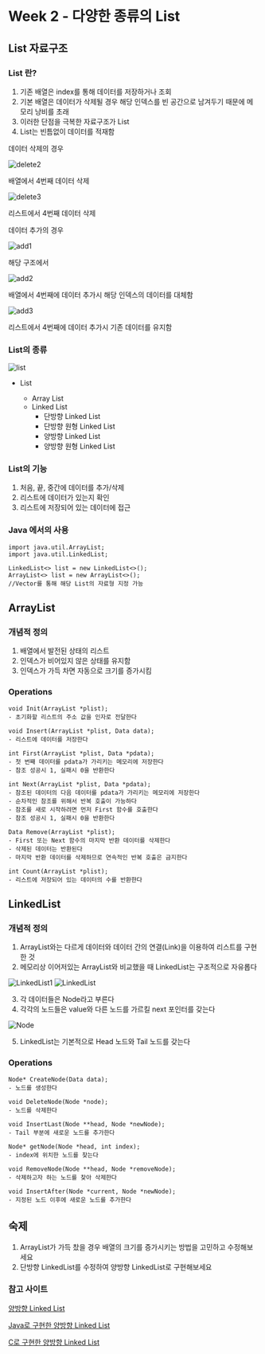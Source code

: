 # Week 2 - 다양한 종류의 List

## List 자료구조

### List 란?

1. 기존 배열은 index를 통해 데이터를 저장하거나 조회
2. 기본 배열은 데이터가 삭제될 경우 해당 인덱스를 빈 공간으로 남겨두기 때문에 메모리 낭비를 초래
3. 이러한 단점을 극복한 자료구조가 List
4. List는 빈틈없이 데이터를 적재함

데이터 삭제의 경우

![delete2](./images/delete2.png)

배열에서 4번째 데이터 삭제

![delete3](./images/delete3.png)

리스트에서 4번째 데이터 삭제

데이터 추가의 경우

![add1](./images/add1.png)

해당 구조에서

![add2](./images/add2.png)

배열에서 4번째에 데이터 추가시 해당 인덱스의 데이터를 대체함

![add3](./images/add3.png)

리스트에서 4번째에 데이터 추가시 기존 데이터를 유지함

### List의 종류

![list](./images/list.png)

- List

  - Array List
  - Linked List
    - 단방향 Linked List
    - 단방향 원형 Linked List
    - 양방향 Linked List
    - 양방향 원형 Linked List

### List의 기능

1. 처음, 끝, 중간에 데이터를 추가/삭제
2. 리스트에 데이터가 있는지 확인
3. 리스트에 저장되어 있는 데이터에 접근

### Java 에서의 사용

```
import java.util.ArrayList;
import java.util.LinkedList;

LinkedList<> list = new LinkedList<>();
ArrayList<> list = new ArrayList<>();
//Vector를 통해 해당 List의 자료형 지정 가능
```

## ArrayList

### 개념적 정의

1. 배열에서 발전된 상태의 리스트
2. 인덱스가 비어있지 않은 상태를 유지함
3. 인덱스가 가득 차면 자동으로 크기를 증가시킴

### Operations

```
void Init(ArrayList *plist);
- 초기화할 리스트의 주소 값을 인자로 전달한다

void Insert(ArrayList *plist, Data data);
- 리스트에 데이터를 저장한다

int First(ArrayList *plist, Data *pdata);
- 첫 번째 데이터를 pdata가 가리키는 메모리에 저장한다
- 참조 성공시 1, 실패시 0을 반환한다

int Next(ArrayList *plist, Data *pdata);
- 참조된 데이터의 다음 데이터를 pdata가 가리키는 메모리에 저장한다
- 순차적인 참조를 위해서 반복 호출이 가능하다
- 참조를 새로 시작하려면 먼저 First 함수를 호출한다
- 참조 성공시 1, 실패시 0을 반환한다

Data Remove(ArrayList *plist);
- First 또는 Next 함수의 마지막 반환 데이터를 삭제한다
- 삭제된 데이터는 반환된다
- 마지막 반환 데이터를 삭제하므로 연속적인 반복 호출은 금지한다

int Count(ArrayList *plist);
- 리스트에 저장되어 있는 데이터의 수를 반환한다
```

## LinkedList

### 개념적 정의

1. ArrayList와는 다르게 데이터와 데이터 간의 연결(Link)을 이용하여 리스트를 구현한 것
2. 메모리상 이어저있는 ArrayList와 비교했을 때 LinkedList는 구조적으로 자유롭다

![LinkedList1](./images/LinkedList1.png)
![LinkedList](./images/LinkedList2.png)

3. 각 데이터들은 Node라고 부른다
4. 각각의 노드들은 value와 다른 노드를 가르킬 next 포인터를 갖는다

![Node](./images/node.png)

5. LinkedList는 기본적으로 Head 노드와 Tail 노드를 갖는다

### Operations

```
Node* CreateNode(Data data);
- 노드를 생성한다

void DeleteNode(Node *node);
- 노드를 삭제한다

void InsertLast(Node **head, Node *newNode);
- Tail 부분에 새로운 노드를 추가한다

Node* getNode(Node *head, int index);
- index에 위치한 노드를 찾는다

void RemoveNode(Node **head, Node *removeNode);
- 삭제하고자 하는 노드를 찾아 삭제한다

void InsertAfter(Node *current, Node *newNode);
- 지정된 노드 이후에 새로운 노드를 추가한다
```

## 숙제

1. ArrayList가 가득 찼을 경우 배열의 크기를 증가시키는 방법을 고민하고 수정해보세요
2. 단방향 LinkedList를 수정하여 양방향 LinkedList로 구현해보세요

### 참고 사이트

[양방향 Linked List](https://opentutorials.org/module/1335/8940)

[Java로 구현한 양방향 Linked List](https://opentutorials.org/module/1335/8941)

[C로 구현한 양방향 Linked List](https://macinjune.com/all-posts/web-developing/mac-develop-tip/c-doubly-linked-list-%EA%B5%AC%ED%98%84/)